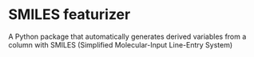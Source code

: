 # SMILES featurizer
A Python package that automatically generates derived variables from a column with SMILES (Simplified Molecular-Input Line-Entry System)
